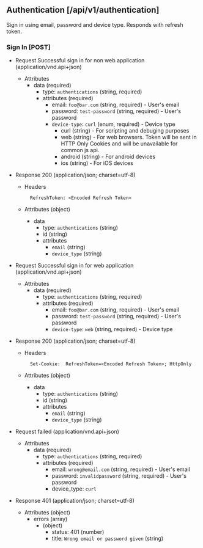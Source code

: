 ## Authentication [/api/v1/authentication]
Sign in using email, password and device type. Responds with refresh token.
### Sign In [POST]

+ Request Successful sign in for non web application (application/vnd.api+json)
    + Attributes
        + data (required)
            + type: `authentications` (string, required)
            + attributes (required)
                + email: `foo@bar.com`        (string, required) - User's email
                + password:  `test-password`  (string, required) - User's password
                + `device-type`: `curl`       (enum, required) - Device type
                    + curl    (string) - For scripting and debuging purposes
                    + web     (string) - For web browsers. Token will be sent in HTTP Only Cookies and will be unavailable for common js api.
                    + android (string) - For android devices
                    + ios     (string) - For iOS devices
            
                
+ Response 200 (application/json; charset=utf-8)
    + Headers

            RefreshToken: <Encoded Refresh Token>

    + Attributes (object)
        + data
            + type: `authentications` (string)
            + id                      (string)
            + attributes
                + `email` (string)
                + `device_type` (string)
                
+ Request Successful sign in for web application (application/vnd.api+json)
    + Attributes
        + data (required)
            + type: `authentications` (string, required)
            + attributes (required)
                + email: `foo@bar.com`        (string, required) - User's email
                + password:  `test-password`  (string, required) - User's password
                + `device-type`: `web`        (string, required) - Device type
                
+ Response 200 (application/json; charset=utf-8)
    + Headers

            Set-Cookie:  RefreshToken=<Encoded Refresh Token>; HttpOnly

    + Attributes (object)
        + data
            + type: `authentications` (string)
            + id                      (string)
            + attributes
                + `email` (string)
                + `device_type` (string)
                
+ Request failed (application/vnd.api+json)
    + Attributes
        + data (required)
            + type: `authentications` (string, required)
            + attributes (required)
                + email:     `wrong@email.com`      (string, required) - User's email
                + password:  `invalidpassword`  (string, required) - User's password
                + device_type: `curl`

+ Response 401 (application/json; charset=utf-8)
    + Attributes (object)
        + errors (array)
            + (object)
                + status: 401 (number)
                + title: `Wrong email or password given` (string)
